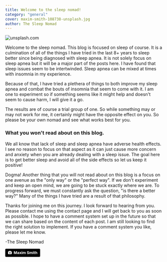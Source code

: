 ```yaml
---
title: Welcome to the sleep nomad!
category: "general"
cover: maxim-smith-108738-unsplash.jpg
author: The Sleep Nomad
---
```


![unsplash.com](./maxim-smith-108738-unsplash.jpg)

Welcome to the sleep nomad. This blog is focused on sleep of course. It is a culmination of all of the things I have tried in the last 8+ years to sleep better since being diagnosed with sleep apnea. It is not solely focus on sleep apnea but it will be a major part of the posts here. I have found that sleep issues seem to be intertwinded. Sleep apnea can be mixed at times with insomnia in my experience.

Because of that, I have tried a plethera of things to both improve my sleep apnea and combat the bouts of insomnia that seem to come with it. I am one to experiment so if something seems like it might help and doesn't seem to cause harm, I will give it a go.

The results are of course a trial group of one. So while something may or may not work for me, it certainly might have the opposite effect on you. So please be your own nomad and see what works best for you.

### What you won't read about on this blog.

We all know that lack of sleep and sleep apnea have adverse health effects. I see no reason to focus on that aspect as it can just cause more concern and anxiety when you are already dealing with a sleep issue. The goal here is to get better sleep and avoid all of the side effects so let us keep it positive!

Dogma! Another thing that you will not read about on this blog is a focus on one avenue as the "only way" or the "perfect way". If we don't experiment and keep an open mind, we are going to be stuck exactly where we are. To progress forward, we must constantly ask the question, "is there a better way?" Many of the things I have tried are a result of that philosophy.

Thanks for joining me on this journey. I look forward to hearing from you. Please contact me using the contact page and I will get back to you as soon as possible. I hope to have a comment system set up in the future so that we can share based on the content of each post. I am still looking to find the right solution to implement. If you have a comment system you like, please let me know.

-The Sleep Nomad

<a style="background-color:black;color:white;text-decoration:none;padding:4px 6px;font-family:-apple-system, BlinkMacSystemFont, &quot;San Francisco&quot;, &quot;Helvetica Neue&quot;, Helvetica, Ubuntu, Roboto, Noto, &quot;Segoe UI&quot;, Arial, sans-serif;font-size:12px;font-weight:bold;line-height:1.2;display:inline-block;border-radius:3px" href="https://unsplash.com/@zoner?utm_medium=referral&amp;utm_campaign=photographer-credit&amp;utm_content=creditBadge" target="_blank" rel="noopener noreferrer" title="Download free do whatever you want high-resolution photos from Maxim Smith"><span style="display:inline-block;padding:2px 3px"><svg xmlns="http://www.w3.org/2000/svg" style="height:12px;width:auto;position:relative;vertical-align:middle;top:-1px;fill:white" viewBox="0 0 32 32"><title>unsplash-logo</title><path d="M20.8 18.1c0 2.7-2.2 4.8-4.8 4.8s-4.8-2.1-4.8-4.8c0-2.7 2.2-4.8 4.8-4.8 2.7.1 4.8 2.2 4.8 4.8zm11.2-7.4v14.9c0 2.3-1.9 4.3-4.3 4.3h-23.4c-2.4 0-4.3-1.9-4.3-4.3v-15c0-2.3 1.9-4.3 4.3-4.3h3.7l.8-2.3c.4-1.1 1.7-2 2.9-2h8.6c1.2 0 2.5.9 2.9 2l.8 2.4h3.7c2.4 0 4.3 1.9 4.3 4.3zm-8.6 7.5c0-4.1-3.3-7.5-7.5-7.5-4.1 0-7.5 3.4-7.5 7.5s3.3 7.5 7.5 7.5c4.2-.1 7.5-3.4 7.5-7.5z"></path></svg></span><span style="display:inline-block;padding:2px 3px">Maxim Smith</span></a>
